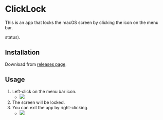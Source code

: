 # ClickLock

This is an app that locks the macOS screen by clicking the icon on the menu bar.

status).

## Installation

Download from [releases page](https://github.com/winebarrel/ClickLock/releases/latest).

## Usage

1. Left-click on the menu bar icon.
    * ![](https://github.com/winebarrel/ClickLock/assets/117768/ce747460-01e2-4fce-b341-212dfc16bd5a)
1. The screen will be locked.
1. You can exit the app by right-clicking.
    * ![](https://github.com/winebarrel/ClickLock/assets/117768/d10de73e-b15c-4782-9ec9-f328ad0a8fdd)

